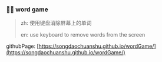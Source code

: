 <!--
 * @Descripttion: 
 * @version: 
 * @Author: MiKin
 * @Date: 2022-02-25 14:45:31
 * @LastEditors: MiKin
 * @LastEditTime: 2022-02-25 17:17:01
 * @FilePath: \wordGame\README.md
-->
### 🐻‍❄️ word game  

>  zh: 使用键盘消除屏幕上的单词
> 
>  en: use keyboard to remove words from the screen

githubPage: [https://songdaochuanshu.github.io/wordGame/](https://songdaochuanshu.github.io/wordGame/)